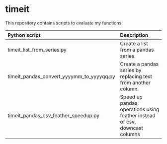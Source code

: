 # timeit

This repository contains scripts to evaluate my functions.

| Python script                             | Description                                                               |
| :---                                      | :---                                                                      |
| timeit_list_from_series.py                | Create a list from a pandas series.                                       |
| timeit_pandas_convert_yyyymm_to_yyyyqq.py | Create a pandas series by replacing text from another column.             |
| timeit_pandas_csv_feather_speedup.py      | Speed up pandas operations using feather instead of csv, downcast columns |
